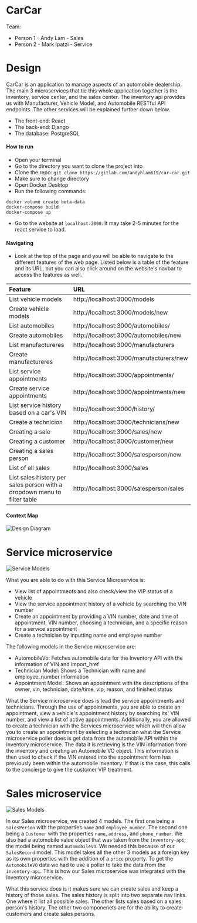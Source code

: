 # CarCar

Team:

* Person 1 - Andy Lam - Sales
* Person 2 - Mark Ipatzi - Service

# Design
CarCar is an application to manage aspects of an automobile dealership. The main 3 microservices that tie this whole application together is the inventory, service center, and the sales center. The inventory api provides us with Manufacturer, Vehicle Model, and Automobile RESTful API endpoints. The other services will be explained further down below.

* The front-end: React
* The back-end: Django
* The database: PostgreSQL

#### How to run
* Open your terminal
* Go to the directory you want to clone the project into
* Clone the repo: `git clone https://gitlab.com/andyhlam619/car-car.git`
* Make sure to change directory
* Open Docker Desktop
* Run the following commands:
```
docker volume create beta-data
docker-compose build
docker-compose up
```
* Go to the website at `localhost:3000`. It may take 2-5 minutes for the react service to load.

#### Navigating
* Look at the top of the page and you will be able to navigate to the different features of the web page. Listed below is a table of the feature and its URL, but you can also click around on the website's navbar to access the features as well.

| Feature          | URL          |
|:-----------------|:-------------|
|List vehicle models|http://localhost:3000/models|
|Create vehicle models|http://localhost:3000/models/new|
|List automobiles|http://localhost:3000/automobiles/|
|Create automobiles|http://localhost:3000/automobiles/new|
|List manufactureres|http://localhost:3000/manufacturers|
|Create manufactureres|http://localhost:3000/manufacturers/new|
|List service appointments|http://localhost:3000/appointments/|
|Create service appointments|http://localhost:3000/appointments/new|
|List service history based on a car's VIN|http://localhost:3000/history/|
|Create a technicion|http://localhost:3000/technicians/new|
|Creating a sale|http://localhost:3000/sales/new|
|Creating a customer|http://localhost:3000/customer/new|
|Creating a sales person|http://localhost:3000/salesperson/new|
|List of all sales|http://localhost:3000/sales|
|List sales history per sales person with a dropdown menu to filter table|http://localhost:3000/salesperson/sales|

#### Context Map
![Design Diagram](https://i.imgur.com/vNHybzt.jpg)


# Service microservice
![Service Models](https://i.imgur.com/7y3z5R3.jpg)

What you are able to do with this Service Microservice is:
* View list of appointments and also check/view the VIP status of a vehicle
* View the service appointment history of a vehicle by searching the VIN number
* Create an appointment by providing a VIN number, date and time of appointment, VIN number, choosing a technician, and a specific reason for a service appointment
* Create a technician by inputting name and employee number

The following models in the Service microservice are:
* AutomobileVo: Fetches automobile data for the Inventory API with the information of VIN and import_href
* Technician Model: Shows a Technician with name and employee_number information
* Appointment Model: Shows an appointment with the descriptions of the owner, vin, technician, date/time, vip, reason, and finished status

What the Service microservice does is lead the service appointments and technicians. Through the use of appointments, you are able to create an appointment, view a vehicle's appointment history by searching its' VIN number, and view a list of active appointments. Additionally, you are allowed to create a technician with the Services microservice which will then allow you to create an appointment by selecting a technician what the Service microservice poller does is get data from the automobile API within the Inventory microservice. The data it is retrieving is the VIN information from the inventory and creating an Automobile VO object. This information is then used to check if the VIN entered into the appointment form has previously been within the automobile inventory. If that is the case, this calls to the concierge to give the customer VIP treatment.

# Sales microservice
![Sales Models](https://i.imgur.com/jNnYql7.jpg)

In our Sales microservice, we created 4 models. The first one being a `SalesPerson` with the properties `name` and `employee_number`. The second one being a `Customer` with the properties `name`, `address`, and `phone_number`. We also had a automobile value object that was taken from the `inventory-api`; the model being named `AutomobileVO`. We needed this because of our `SalesRecord` model. This model takes all the other 3 models as a foreign key as its own properties with the addition of a `price` property. To get the `AutomobileVO` data we had to use a poller to take the data from the `inventory-api`. This is how our Sales microservice was integrated with the Inventory microservice.

What this service does is it makes sure we can create sales and keep a history of those sales. The sales history is split into two separate nav links. One where it list all possible sales. The other lists sales based on a sales person's history. The other two componenets are for the ability to create customers and create sales persons.

